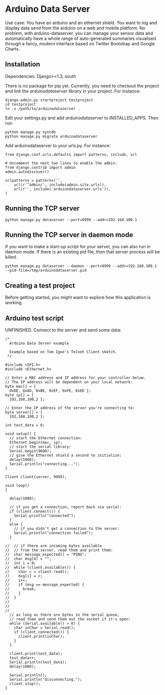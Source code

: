 Arduino Data Server
===================

Use case: You have an arduino and an ethernet shield. You want to log and display data send from the arduino on a web and mobile platform. No problem, with arduino-dataserver, you can manage your sensor data and automatically have a whole range of auto-generated summaries visualised through a fancy, modern interface based on Twitter Bootstrap and Google Charts.

Installation
------------

Dependencies: Django>=1.3, south

There is no package for pip yet. Currently, you need to checkout the project and link the *arduinodataserver* library in your project. For instance:

    django-admin.py startproject testproject
    cd testproject
    ln -s /path/to/arduinodataserver .

Edit your settings.py and add *arduinodataserver* to INSTALLED_APPS. Then run:

    python manage.py syncdb
    python manage.py migrate arduinodataserver

Add arduinodataserver to your urls.py. For instance:

    from django.conf.urls.defaults import patterns, include, url
    
    # Uncomment the next two lines to enable the admin:
    from django.contrib import admin
    admin.autodiscover()
    
    urlpatterns = patterns('',
        url(r'^admin/', include(admin.site.urls)),
        url(r'', include('arduinodataserver.urls')),
    )

Running the TCP server
----------------------

    python manage.py dataserver --port=9999 --addr=192.168.100.1

Running the TCP server in daemon mode
-------------------------------------
If you want to make a start-up script for your server, you can also run in daemon mode. If there is an existing pid file, then that server process will be killed.

    python manage.py dataserver --daemon --port=9999 --addr=192.168.100.1 --pid-file=/tmp/arduinodataserver.pid

Creating a test project
-----------------------

Before getting started, you might want to explore how this application is working.

Arduino test script
-------------------

UNFINISHED. Connect to the server and send some data:

    /*
      Arduino Data Server example
    
      Example based on Tom Igoe's Telnet Client sketch.
     */
    
    #include <SPI.h>
    #include <Ethernet.h>
    
    // Enter a MAC address and IP address for your controller below.
    // The IP address will be dependent on your local network:
    byte mac[] = {  
      0xDE, 0xAD, 0xBE, 0xEF, 0xFE, 0xED };
    byte ip[] = { 
      192,168,100,2 };
    
    // Enter the IP address of the server you're connecting to:
    byte server[] = { 
      192,168,100,2 }; 
    
    int test_data = 0;
    
    void setup() {
      // start the Ethernet connection:
      Ethernet.begin(mac, ip);
      // start the serial library:
      Serial.begin(9600);
      // give the Ethernet shield a second to initialize:
      delay(1000);
      Serial.println("connecting...");
    }
    
    Client client(server, 9999);
    
    void loop()
    {
    
      delay(1000);
    
      // if you get a connection, report back via serial:
      if (client.connect()) {
        Serial.println("connected");
      } 
      else {
        // if you didn't get a connection to the server:
        Serial.println("connection failed");
      }
    
    //  // if there are incoming bytes available 
    //  // from the server, read them and print them:
    //  char message_expected[] = "PING";
    //  char msg[4] = "";
    //  int i = 0;
    //  while (client.available()) {
    //    char c = client.read();
    //    msg[i] = c;
    //    i++;
    //    if (msg == message_expected) {
    //      break;
    //    }
    //  }
    //  
    //  
    //  
      // as long as there are bytes in the serial queue,
      // read them and send them out the socket if it's open:
      while (Serial.available() > 0) {
        char inChar = Serial.read();
        if (client.connected()) {
          client.print(inChar); 
        }
      }
    
      client.print(test_data);
      test_data++;
      Serial.println(test_data);
      delay(1000);
    
      Serial.println();
      Serial.println("disconnecting.");
      client.stop();
    }
